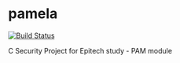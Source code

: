 # pamela
[![Build Status](https://travis-ci.org/Engue0774/pamela.svg?branch=master)](https://travis-ci.org/Engue0774/pamela)

C Security Project for Epitech study - PAM module
